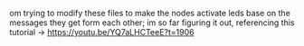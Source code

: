 om trying to modify these files to make the nodes activate leds base on the messages they get form each other; im so far figuring it out, referencing this tutorial -> https://youtu.be/YQ7aLHCTeeE?t=1906 